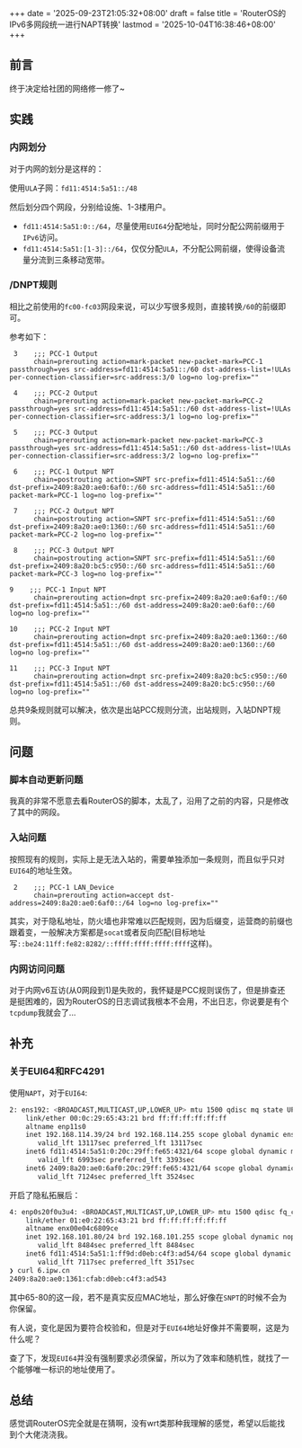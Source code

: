 +++
date = '2025-09-23T21:05:32+08:00'
draft = false
title = 'RouterOS的IPv6多网段统一进行NAPT转换'
lastmod = '2025-10-04T16:38:46+08:00'
+++

## 前言

终于决定给社团的网络修一修了~

## 实践

### 内网划分

对于内网的划分是这样的：

使用`ULA`子网：`fd11:4514:5a51::/48`

然后划分四个网段，分别给设施、1-3楼用户。

- `fd11:4514:5a51:0::/64`，尽量使用`EUI64`分配地址，同时分配公网前缀用于`IPv6`访问。
- `fd11:4514:5a51:[1-3]::/64`，仅仅分配`ULA`，不分配公网前缀，使得设备流量分流到三条移动宽带。

### /DNPT规则

相比之前使用的`fc00-fc03`网段来说，可以少写很多规则，直接转换`/60`的前缀即可。

参考如下：

```shell
 3    ;;; PCC-1 Output
      chain=prerouting action=mark-packet new-packet-mark=PCC-1 passthrough=yes src-address=fd11:4514:5a51::/60 dst-address-list=!ULAs per-connection-classifier=src-address:3/0 log=no log-prefix="" 

 4    ;;; PCC-2 Output
      chain=prerouting action=mark-packet new-packet-mark=PCC-2 passthrough=yes src-address=fd11:4514:5a51::/60 dst-address-list=!ULAs per-connection-classifier=src-address:3/1 log=no log-prefix="" 

 5    ;;; PCC-3 Output
      chain=prerouting action=mark-packet new-packet-mark=PCC-3 passthrough=yes src-address=fd11:4514:5a51::/60 dst-address-list=!ULAs per-connection-classifier=src-address:3/2 log=no log-prefix="" 

 6    ;;; PCC-1 Output NPT
      chain=postrouting action=SNPT src-prefix=fd11:4514:5a51::/60 dst-prefix=2409:8a20:ae0:6af0::/60 src-address=fd11:4514:5a51::/60 packet-mark=PCC-1 log=no log-prefix="" 

 7    ;;; PCC-2 Output NPT
      chain=postrouting action=SNPT src-prefix=fd11:4514:5a51::/60 dst-prefix=2409:8a20:ae0:1360::/60 src-address=fd11:4514:5a51::/60 packet-mark=PCC-2 log=no log-prefix="" 

 8    ;;; PCC-3 Output NPT
      chain=postrouting action=SNPT src-prefix=fd11:4514:5a51::/60 dst-prefix=2409:8a20:bc5:c950::/60 src-address=fd11:4514:5a51::/60 packet-mark=PCC-3 log=no log-prefix="" 

9    ;;; PCC-1 Input NPT
      chain=prerouting action=dnpt src-prefix=2409:8a20:ae0:6af0::/60 dst-prefix=fd11:4514:5a51::/60 dst-address=2409:8a20:ae0:6af0::/60 log=no log-prefix="" 

10    ;;; PCC-2 Input NPT
      chain=prerouting action=dnpt src-prefix=2409:8a20:ae0:1360::/60 dst-prefix=fd11:4514:5a51::/60 dst-address=2409:8a20:ae0:1360::/60 log=no log-prefix="" 

11    ;;; PCC-3 Input NPT
      chain=prerouting action=dnpt src-prefix=2409:8a20:bc5:c950::/60 dst-prefix=fd11:4514:5a51::/60 dst-address=2409:8a20:bc5:c950::/60 log=no log-prefix="" 
```

总共9条规则就可以解决，依次是出站PCC规则分流，出站规则，入站DNPT规则。

## 问题

### 脚本自动更新问题

我真的非常不愿意去看RouterOS的脚本，太乱了，沿用了之前的内容，只是修改了其中的网段。

### 入站问题

按照现有的规则，实际上是无法入站的，需要单独添加一条规则，而且似乎只对`EUI64`的地址生效。

```
 2    ;;; PCC-1 LAN_Device
      chain=prerouting action=accept dst-address=2409:8a20:ae0:6af0::/64 log=no log-prefix=""
```

其实，对于隐私地址，防火墙也非常难以匹配规则，因为后缀变，运营商的前缀也跟着变，一般解决方案都是`socat`或者反向匹配(目标地址写`::be24:11ff:fe82:8282/::ffff:ffff:ffff:ffff`这样)。

### 内网访问问题

对于内网v6互访(从0网段到1)是失败的，我怀疑是PCC规则误伤了，但是排查还是挺困难的，因为RouterOS的日志调试我根本不会用，不出日志，你说要是有个`tcpdump`我就会了...

## 补充

### 关于EUI64和RFC4291

使用`NAPT`，对于`EUI64`:

```bash
2: ens192: <BROADCAST,MULTICAST,UP,LOWER_UP> mtu 1500 qdisc mq state UP group default qlen 1000
    link/ether 00:0c:29:65:43:21 brd ff:ff:ff:ff:ff:ff
    altname enp11s0
    inet 192.168.114.39/24 brd 192.168.114.255 scope global dynamic ens192
       valid_lft 13117sec preferred_lft 13117sec
    inet6 fd11:4514:5a51:0:20c:29ff:fe65:4321/64 scope global dynamic mngtmpaddr 
       valid_lft 6993sec preferred_lft 3393sec
    inet6 2409:8a20:ae0:6af0:20c:29ff:fe65:4321/64 scope global dynamic mngtmpaddr 
       valid_lft 7124sec preferred_lft 3524sec
```

开启了隐私拓展后：

```bash
4: enp0s20f0u3u4: <BROADCAST,MULTICAST,UP,LOWER_UP> mtu 1500 qdisc fq_codel state UP group default qlen 1000
    link/ether 01:e0:22:65:43:21 brd ff:ff:ff:ff:ff:ff
    altname enx00e04c6809ce
    inet 192.168.101.80/24 brd 192.168.101.255 scope global dynamic noprefixroute enp0s20f0u3u4
       valid_lft 8484sec preferred_lft 8484sec
    inet6 fd11:4514:5a51:1:ff9d:d0eb:c4f3:ad54/64 scope global dynamic noprefixroute 
       valid_lft 7117sec preferred_lft 3517sec
❯ curl 6.ipw.cn
2409:8a20:ae0:1361:cfab:d0eb:c4f3:ad543
```

其中65-80的这一段，若不是真实反应MAC地址，那么好像在`SNPT`的时候不会为你保留。

有人说，变化是因为要符合校验和，但是对于`EUI64`地址好像并不需要啊，这是为什么呢？

查了下，发现`EUI64`并没有强制要求必须保留，所以为了效率和随机性，就找了一个能够唯一标识的地址使用了。

## 总结

感觉调RouterOS完全就是在猜啊，没有wrt类那种我理解的感觉，希望以后能找到个大佬浇浇我。